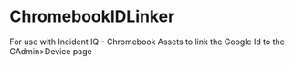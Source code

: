 # ChromebookIDLinker
For use with Incident IQ - Chromebook Assets to link the Google Id to the GAdmin>Device page
